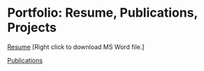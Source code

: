 # Portfolio: Resume, Publications, Projects

[Resume](/files/StallingsCasson_Resume_2022.04.12.docx) [Right click to download MS Word file.]

[Publications](publications.md)